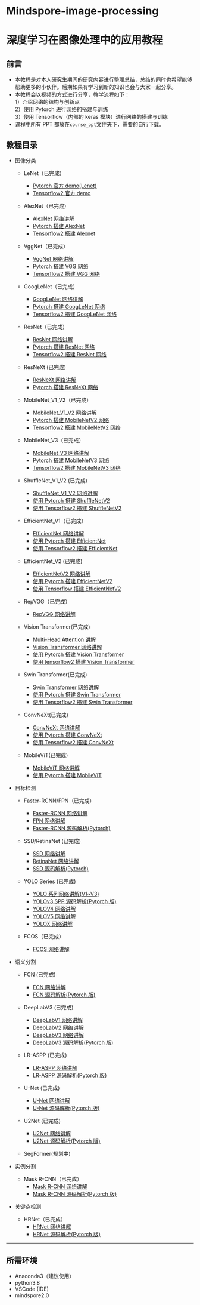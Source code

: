 # Mindspore-image-processing

# 深度学习在图像处理中的应用教程

## 前言

- 本教程是对本人研究生期间的研究内容进行整理总结，总结的同时也希望能够帮助更多的小伙伴。后期如果有学习到新的知识也会与大家一起分享。
- 本教程会以视频的方式进行分享，教学流程如下：  
  1）介绍网络的结构与创新点  
  2）使用 Pytorch 进行网络的搭建与训练  
  3）使用 Tensorflow（内部的 keras 模块）进行网络的搭建与训练
- 课程中所有 PPT 都放在`course_ppt`文件夹下，需要的自行下载。

## 教程目录

- 图像分类

  - LeNet（已完成）

    - [Pytorch 官方 demo(Lenet)](https://www.bilibili.com/video/BV187411T7Ye)
    - [Tensorflow2 官方 demo](https://www.bilibili.com/video/BV1n7411T7o6)

  - AlexNet（已完成）

    - [AlexNet 网络讲解](https://www.bilibili.com/video/BV1p7411T7Pc)
    - [Pytorch 搭建 AlexNet](https://www.bilibili.com/video/BV1W7411T7qc)
    - [Tensorflow2 搭建 Alexnet](https://www.bilibili.com/video/BV1s7411T7vs)

  - VggNet（已完成）

    - [VggNet 网络讲解](https://www.bilibili.com/video/BV1q7411T7Y6)
    - [Pytorch 搭建 VGG 网络](https://www.bilibili.com/video/BV1i7411T7ZN)
    - [Tensorflow2 搭建 VGG 网络](https://www.bilibili.com/video/BV1q7411T76b)

  - GoogLeNet（已完成）

    - [GoogLeNet 网络讲解](https://www.bilibili.com/video/BV1z7411T7ie)
    - [Pytorch 搭建 GoogLeNet 网络](https://www.bilibili.com/video/BV1r7411T7M5)
    - [Tensorflow2 搭建 GoogLeNet 网络](https://www.bilibili.com/video/BV1a7411T7Ht)

  - ResNet（已完成）

    - [ResNet 网络讲解](https://www.bilibili.com/video/BV1T7411T7wa)
    - [Pytorch 搭建 ResNet 网络](https://www.bilibili.com/video/BV14E411H7Uw)
    - [Tensorflow2 搭建 ResNet 网络](https://www.bilibili.com/video/BV1WE41177Ya)

  - ResNeXt (已完成)

    - [ResNeXt 网络讲解](https://www.bilibili.com/video/BV1Ap4y1p71v/)
    - [Pytorch 搭建 ResNeXt 网络](https://www.bilibili.com/video/BV1rX4y1N7tE)

  - MobileNet_V1_V2（已完成）

    - [MobileNet_V1_V2 网络讲解](https://www.bilibili.com/video/BV1yE411p7L7)
    - [Pytorch 搭建 MobileNetV2 网络](https://www.bilibili.com/video/BV1qE411T7qZ)
    - [Tensorflow2 搭建 MobileNetV2 网络](https://www.bilibili.com/video/BV1NE411K7tX)

  - MobileNet_V3（已完成）

    - [MobileNet_V3 网络讲解](https://www.bilibili.com/video/BV1GK4y1p7uE)
    - [Pytorch 搭建 MobileNetV3 网络](https://www.bilibili.com/video/BV1zT4y1P7pd)
    - [Tensorflow2 搭建 MobileNetV3 网络](https://www.bilibili.com/video/BV1KA411g7wX)

  - ShuffleNet_V1_V2 (已完成)

    - [ShuffleNet_V1_V2 网络讲解](https://www.bilibili.com/video/BV15y4y1Y7SY)
    - [使用 Pytorch 搭建 ShuffleNetV2](https://www.bilibili.com/video/BV1dh411r76X)
    - [使用 Tensorflow2 搭建 ShuffleNetV2](https://www.bilibili.com/video/BV1kr4y1N7bh)

  - EfficientNet_V1（已完成）

    - [EfficientNet 网络讲解](https://www.bilibili.com/video/BV1XK4y1U7PX)
    - [使用 Pytorch 搭建 EfficientNet](https://www.bilibili.com/video/BV19z4y1179h/)
    - [使用 Tensorflow2 搭建 EfficientNet](https://www.bilibili.com/video/BV1PK4y1S7Jf)

  - EfficientNet_V2 (已完成)

    - [EfficientNetV2 网络讲解](https://b23.tv/NDR7Ug)
    - [使用 Pytorch 搭建 EfficientNetV2](https://b23.tv/M4hagB)
    - [使用 Tensorflow 搭建 EfficientNetV2](https://b23.tv/KUPbdr)

  - RepVGG（已完成）

    - [RepVGG 网络讲解](https://www.bilibili.com/video/BV15f4y1o7QR)

  - Vision Transformer(已完成)

    - [Multi-Head Attention 讲解](https://b23.tv/gucpvt)
    - [Vision Transformer 网络讲解](https://www.bilibili.com/video/BV1Jh411Y7WQ)
    - [使用 Pytorch 搭建 Vision Transformer](https://b23.tv/TT4VBM)
    - [使用 tensorflow2 搭建 Vision Transformer](https://www.bilibili.com/video/BV1q64y1X7GY)

  - Swin Transformer(已完成)

    - [Swin Transformer 网络讲解](https://www.bilibili.com/video/BV1pL4y1v7jC)
    - [使用 Pytorch 搭建 Swin Transformer](https://b23.tv/vZnpJf)
    - [使用 Tensorflow2 搭建 Swin Transformer](https://b23.tv/UHLMSF)

  - ConvNeXt(已完成)

    - [ConvNeXt 网络讲解](https://www.bilibili.com/video/BV1SS4y157fu)
    - [使用 Pytorch 搭建 ConvNeXt](https://b23.tv/gzpCv5z)
    - [使用 Tensorflow2 搭建 ConvNeXt](https://b23.tv/zikVoch)

  - MobileViT(已完成)
    - [MobileViT 网络讲解](https://www.bilibili.com/video/BV1TG41137sb)
    - [使用 Pytorch 搭建 MobileViT](https://www.bilibili.com/video/BV1ae411L7Ki)

- 目标检测

  - Faster-RCNN/FPN（已完成）

    - [Faster-RCNN 网络讲解](https://www.bilibili.com/video/BV1af4y1m7iL)
    - [FPN 网络讲解](https://b23.tv/Qhn6xA)
    - [Faster-RCNN 源码解析(Pytorch)](https://www.bilibili.com/video/BV1of4y1m7nj)

  - SSD/RetinaNet (已完成)

    - [SSD 网络讲解](https://www.bilibili.com/video/BV1fT4y1L7Gi)
    - [RetinaNet 网络讲解](https://b23.tv/ZYCfd2)
    - [SSD 源码解析(Pytorch)](https://www.bilibili.com/video/BV1vK411H771)

  - YOLO Series (已完成)

    - [YOLO 系列网络讲解(V1~V3)](https://www.bilibili.com/video/BV1yi4y1g7ro)
    - [YOLOv3 SPP 源码解析(Pytorch 版)](https://www.bilibili.com/video/BV1t54y1C7ra)
    - [YOLOV4 网络讲解](https://b23.tv/WLptQ7Q)
    - [YOLOV5 网络讲解](https://www.bilibili.com/video/BV1T3411p7zR)
    - [YOLOX 网络讲解](https://www.bilibili.com/video/BV1JW4y1k76c)

  - FCOS（已完成）
    - [FCOS 网络讲解](https://www.bilibili.com/video/BV1G5411X7jw)

- 语义分割

  - FCN (已完成)

    - [FCN 网络讲解](https://www.bilibili.com/video/BV1J3411C7zd)
    - [FCN 源码解析(Pytorch 版)](https://www.bilibili.com/video/BV19q4y1971Q)

  - DeepLabV3 (已完成)

    - [DeepLabV1 网络讲解](https://www.bilibili.com/video/BV1SU4y1N7Ao)
    - [DeepLabV2 网络讲解](https://www.bilibili.com/video/BV1gP4y1G7TC)
    - [DeepLabV3 网络讲解](https://www.bilibili.com/video/BV1Jb4y1q7j7)
    - [DeepLabV3 源码解析(Pytorch 版)](https://www.bilibili.com/video/BV1TD4y1c7Wx)

  - LR-ASPP (已完成)

    - [LR-ASPP 网络讲解](https://www.bilibili.com/video/BV1LS4y1M76E)
    - [LR-ASPP 源码解析(Pytorch 版)](https://www.bilibili.com/video/bv13D4y1F7ML)

  - U-Net (已完成)

    - [U-Net 网络讲解](https://www.bilibili.com/video/BV1Vq4y127fB/)
    - [U-Net 源码解析(Pytorch 版)](https://b23.tv/PCJJmqN)

  - U2Net (已完成)

    - [U2Net 网络讲解](https://www.bilibili.com/video/BV1yB4y1z7mj)
    - [U2Net 源码解析(Pytorch 版)](https://www.bilibili.com/video/BV1Kt4y137iS)

  - SegFormer(规划中)

- 实例分割

  - Mask R-CNN（已完成）
    - [Mask R-CNN 网络讲解](https://www.bilibili.com/video/BV1ZY411774T)
    - [Mask R-CNN 源码解析(Pytorch 版)](https://www.bilibili.com/video/BV1hY411E7wD)

- 关键点检测
  - HRNet（已完成）
    - [HRNet 网络讲解](https://www.bilibili.com/video/BV1bB4y1y7qP)
    - [HRNet 源码解析(Pytorch 版)](https://www.bilibili.com/video/BV1ar4y157JM)

---

## 所需环境

- Anaconda3（建议使用）
- python3.8
- VSCode (IDE)
- mindspore2.0
